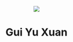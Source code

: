 <div align="center"><img src="https://github.com/drshahizan/researchdesign/blob/main/profile/batch2/wyu04/images/IMG_20240917_152740.jpg"></div>
<h1 align="center"> Gui Yu Xuan </h1>
